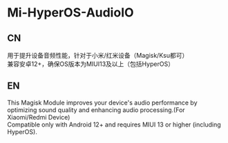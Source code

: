 # Mi-HyperOS-AudioIO

## CN    
用于提升设备音频性能，针对于小米/红米设备（Magisk/Ksu都可）    
兼容安卓12+，确保OS版本为MIUI13及以上（包括HyperOS）    

## EN    
This Magisk Module improves your device's audio performance by optimizing sound quality and enhancing audio processing.(For Xiaomi/Redmi Device)    
Compatible only with Android 12+ and requires MIUI 13 or higher (including HyperOS).    
